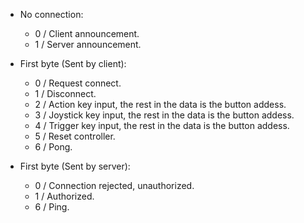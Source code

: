- No connection:
    - 0 / Client announcement.
    - 1 / Server announcement.

- First byte (Sent by client):
    - 0 / Request connect.
    - 1 / Disconnect.
    - 2 / Action key input, the rest in the data is the button addess.
    - 3 / Joystick key input, the rest in the data is the button addess.
    - 4 / Trigger key input, the rest in the data is the button addess.
    - 5 / Reset controller.
    - 6 / Pong.

- First byte (Sent by server):
    - 0 / Connection rejected, unauthorized.
    - 1 / Authorized.
    - 6 / Ping.
